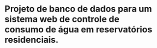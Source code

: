 # Projeto de banco de dados para um sistema web de controle de consumo de água em reservatórios residenciais.

